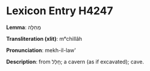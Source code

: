 # Lexicon Entry H4247

**Lemma**: מְחִלָּה

**Transliteration (xlit)**: mᵉchillâh

**Pronunciation**: mekh-il-law'

**Description**:
from חָלַל; a cavern (as if excavated); cave.
